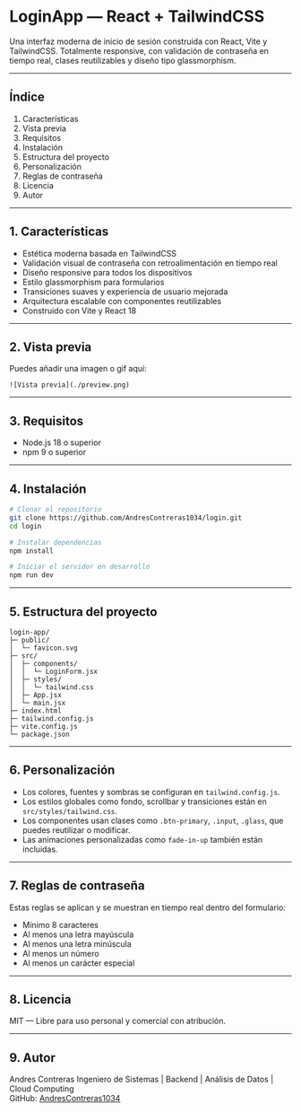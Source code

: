 # LoginApp — React + TailwindCSS

Una interfaz moderna de inicio de sesión construida con React, Vite y TailwindCSS. Totalmente responsive, con validación de contraseña en tiempo real, clases reutilizables y diseño tipo glassmorphism.

---

## Índice

1. Características
2. Vista previa
3. Requisitos
4. Instalación
5. Estructura del proyecto
6. Personalización
7. Reglas de contraseña
8. Licencia
9. Autor

---

## 1. Características

- Estética moderna basada en TailwindCSS
- Validación visual de contraseña con retroalimentación en tiempo real
- Diseño responsive para todos los dispositivos
- Estilo glassmorphism para formularios
- Transiciones suaves y experiencia de usuario mejorada
- Arquitectura escalable con componentes reutilizables
- Construido con Vite y React 18

---

## 2. Vista previa

Puedes añadir una imagen o gif aquí:

```
![Vista previa](./preview.png)
```

---

## 3. Requisitos

- Node.js 18 o superior
- npm 9 o superior

---

## 4. Instalación

```bash
# Clonar el repositorio
git clone https://github.com/AndresContreras1034/login.git
cd login

# Instalar dependencias
npm install

# Iniciar el servidor en desarrollo
npm run dev
```

---

## 5. Estructura del proyecto

```
login-app/
├─ public/
│  └─ favicon.svg
├─ src/
│  ├─ components/
│  │  └─ LoginForm.jsx
│  ├─ styles/
│  │  └─ tailwind.css
│  ├─ App.jsx
│  └─ main.jsx
├─ index.html
├─ tailwind.config.js
├─ vite.config.js
└─ package.json
```

---

## 6. Personalización

- Los colores, fuentes y sombras se configuran en `tailwind.config.js`.
- Los estilos globales como fondo, scrollbar y transiciones están en `src/styles/tailwind.css`.
- Los componentes usan clases como `.btn-primary`, `.input`, `.glass`, que puedes reutilizar o modificar.
- Las animaciones personalizadas como `fade-in-up` también están incluidas.

---

## 7. Reglas de contraseña

Estas reglas se aplican y se muestran en tiempo real dentro del formulario:

- Mínimo 8 caracteres
- Al menos una letra mayúscula
- Al menos una letra minúscula
- Al menos un número
- Al menos un carácter especial

---

## 8. Licencia

MIT — Libre para uso personal y comercial con atribución.

---

## 9. Autor
Andres Contreras
Ingeniero de Sistemas | Backend | Análisis de Datos | Cloud Computing  
GitHub: [AndresContreras1034](https://github.com/AndresContreras1034)
